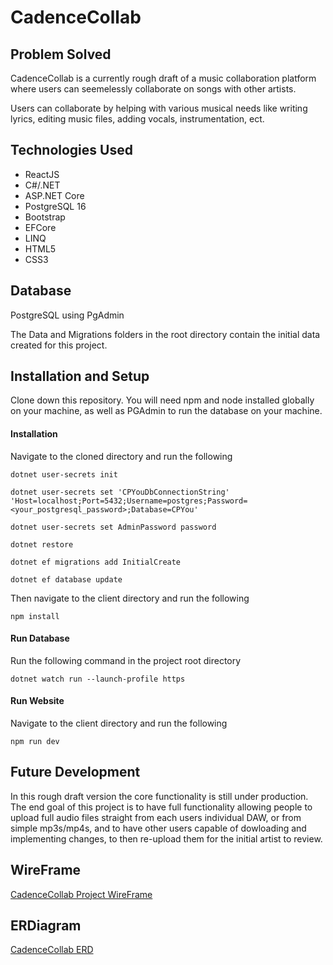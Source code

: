 # CadenceCollab

## Problem Solved

CadenceCollab is a currently rough draft of a music collaboration platform where users can seemelessly collaborate on songs with other artists. 

Users can collaborate by helping with various musical needs like writing lyrics, editing music files, adding vocals, instrumentation, ect. 

## Technologies Used

- ReactJS
- C#/.NET
- ASP.NET Core
- PostgreSQL 16
- Bootstrap
- EFCore
- LINQ
- HTML5
- CSS3

## Database

PostgreSQL using PgAdmin

The Data and Migrations folders in the root directory contain the initial data created for this project.

## Installation and Setup

Clone down this repository. You will need  npm and node installed globally on your machine, as well as PGAdmin to run the database on your machine.

#### Installation
Navigate to the cloned directory and run the following
```
dotnet user-secrets init
```
```
dotnet user-secrets set 'CPYouDbConnectionString' 'Host=localhost;Port=5432;Username=postgres;Password=<your_postgresql_password>;Database=CPYou'
```
```
dotnet user-secrets set AdminPassword password
```
```
dotnet restore
```
```
dotnet ef migrations add InitialCreate
```
```
dotnet ef database update
```
Then navigate to the client directory and run the following
```
npm install
```
#### Run Database
Run the following command in the project root directory
```
dotnet watch run --launch-profile https
```
#### Run Website
Navigate to the client directory and run the following
```
npm run dev
```

## Future Development
In this rough draft version the core functionality is still under production.
The end goal of this project is to have full functionality allowing people to upload full audio files straight from each users individual DAW, or from simple mp3s/mp4s, and to have other users capable of dowloading and implementing changes, to then re-upload them for the initial artist to review. 
## WireFrame
[CadenceCollab Project WireFrame](https://miro.com/app/board/uXjVK-_YtS4=/?share_link_id=361459759356)
## ERDiagram
[CadenceCollab ERD](https://dbdiagram.io/d/CadenceCollab-65cf94a4ac844320ae528ce1)

